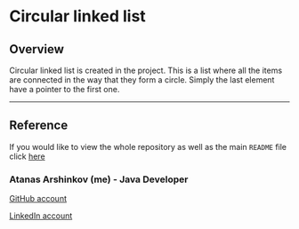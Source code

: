 # Circular linked list

## Overview

Circular linked list is created in the project. This is a list where all the items are connected in the way that they form a circle. Simply the last element have a pointer to the first one.

___

## Reference

If you would like to view the whole repository as well as the main `README` file click [here](https://github.com/aarshinkov/ADS2018Informatics/tree/master/AtanasArshinkov_1601261054)

### Atanas Arshinkov (me) - Java Developer

[GitHub account](https://www.github.com/aarshinkov)

[LinkedIn account](https://www.linkedin.com/in/atanas-arshinkov)